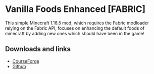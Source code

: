 # Vanilla Foods Enhanced [FABRIC]
This simple Minecraft 1.16.5 mod, which requires the Fabric modloader relying on the Fabric API, focuses on enhancing the default foods of minecraft by adding new ones which should have been in the game!

 ## Downloads and links
- [CourseForge](https://www.curseforge.com/minecraft/mc-mods/vanilla-foods-enhanced-fabric)
- [Github](https://github.com/oPikaboo/vanilla-foods-enhanced)